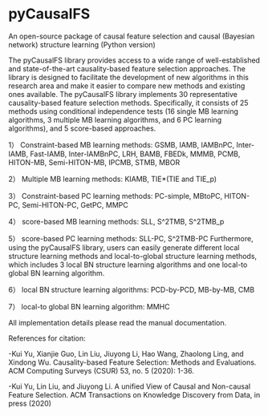 # pyCausalFS
An open-source package of causal feature selection and causal (Bayesian network) structure learning (Python version)

The pyCausalFS library provides access to a wide range of well-established and state-of-the-art causality-based feature selection approaches. The library is designed to facilitate the development of new algorithms in this research area and make it easier to compare new methods and existing ones available.
The pyCausalFS library implements 30 representative causality-based feature selection methods. Specifically, it consists of 25 methods using conditional independence tests (16 single MB learning algorithms, 3 multiple MB learning algorithms, and 6 PC learning algorithms), and 5 score-based approaches.

1） Constraint-based MB learning methods: GSMB, IAMB, IAMBnPC, Inter-IAMB, Fast-IAMB, Inter-IAMBnPC, LRH, BAMB, FBEDk, MMMB, PCMB, HITON-MB, Semi-HITON-MB, IPCMB, STMB, MBOR

2） Multiple MB learning methods: KIAMB, TIE*(TIE and TIE_p)

3） Constraint-based PC learning methods: PC-simple, MBtoPC, HITON-PC, Semi-HITON-PC, GetPC, MMPC

4） score-based MB learning methods: SLL, S^2TMB, S^2TMB_p

5） score-based PC learning methods: SLL-PC, S^2TMB-PC Furthermore, using the pyCausalFS library, users can easily generate different local structure learning methods and local-to-global structure learning methods, which includes 3 local BN structure learning algorithms and one local-to global BN learning algorithm.

6） local BN structure learning algorithms: PCD-by-PCD, MB-by-MB, CMB

7） local-to global BN learning algorithm: MMHC

All implementation details please read the manual documentation.

References for citation:

-Kui Yu, Xianjie Guo, Lin Liu, Jiuyong Li, Hao Wang, Zhaolong Ling, and Xindong Wu. Causality-based Feature Selection: Methods and Evaluations. ACM Computing Surveys (CSUR) 53, no. 5 (2020): 1-36.

-Kui Yu, Lin Liu, and Jiuyong Li. A unified View of Causal and Non-causal Feature Selection. ACM Transactions on Knowledge Discovery from Data, in press (2020)
